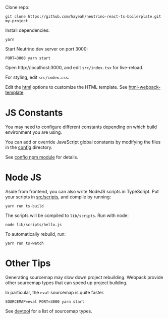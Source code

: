 
Clone repo:

```
git clone https://github.com/hayeah/neutrino-react-ts-boilerplate.git my-project
```

Install dependencies:

```
yarn
```

Start Neutrino dev server on port 3000:

```
PORT=3000 yarn start
```

Open http://localhost:3000, and edit `src/index.tsx` for live-reload.

For styling, edit `src/index.css`.

Edit the [html](https://github.com/hayeah/neutrino-react-ts-boilerplate/blob/727d23b260935edd7a3b2c56d8e05ef616cec31c/.neutrinorc.js#L10) options to customize the HTML template. See [html-webpack-template](https://github.com/jaketrent/html-webpack-template/tree/624dd3931cc2ffaeed03962b25c61af81c2997e2#basic-usage).

# JS Constants

You may need to configure different constants depending on which build environment you are using.

You can add or override JavaScript global constants by modifying the files in the [config](https://github.com/hayeah/neutrino-react-ts-boilerplate/tree/master/config) directory.

See [config npm module](https://www.npmjs.com/package/config) for details.

# Node JS

Aside from frontend, you can also write NodeJS scripts in TypeScript. Put your scripts in [src/scripts](src/scripts), and compile by running:

```
yarn run ts-build
```

The scripts will be compiled to `lib/scripts`. Run with node:

```
node lib/scripts/hello.js
```

To automatically rebuild, run:

```
yarn run ts-watch
```



# Other Tips

Generating sourcemap may slow down project rebuilding. Webpack provide other sourcemap types that can speed up project building.

In particular, the `eval` sourcemap is quite faster.

```
SOURCEMAP=eval PORT=3000 yarn start
```

See [devtool](https://webpack.js.org/configuration/devtool/#devtool`) for a list of sourcemap types.